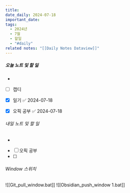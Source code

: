 ```yaml
---
title: 
date_daily: 2024-07-18
important_date: 
tags:
  - 2024년
  - 7월
  - 할일
  - "#daily"
related notes: "[[Daily Notes Dataview]]"
---
```

##### 오늘 노트 및 할 일 
- 
- [ ] 캡디
- [x] 일기 ✅ 2024-07-18
- [x] 오픽 공부 ✅ 2024-07-18





###### 내일 노트 및 할 일
- 
- [ ] 오픽 공부
- [ ] 


######  Window 스위치
![[Git_pull_window.bat]]
![[Obsidian_push_window 1.bat]]

